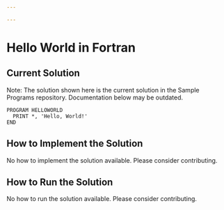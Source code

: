 ```yaml
---

---
```


# Hello World in Fortran

## Current Solution

Note: The solution shown here is the current solution in the Sample Programs repository. Documentation below may be outdated.

```Fortran
PROGRAM HELLOWORLD
  PRINT *, 'Hello, World!'
END

```

## How to Implement the Solution

No how to implement the solution available. Please consider contributing.

## How to Run the Solution

No how to run the solution available. Please consider contributing.